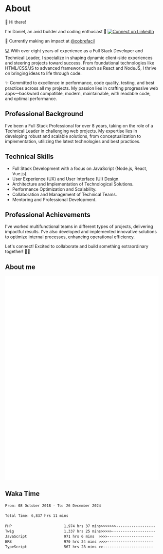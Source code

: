 # About

👋 Hi there!

I'm Daniel, an avid builder and coding enthusiast 🚀
[![Connect on LinkedIn](https://img.shields.io/badge/--linkedin?label=LinkedIn&logo=LinkedIn&style=social)](https://www.linkedin.com/in/daniel-cerverizzo/)

🔭 Currently making an impact at [@cobrefacil](https://github.com/cobrefacil)

💻 With over eight years of experience as a Full Stack Developer and Technical Leader, I specialize in shaping dynamic client-side experiences and steering projects toward success. From foundational technologies like HTML/CSS/JS to advanced frameworks such as React and NodeJS, I thrive on bringing ideas to life through code.

✨ Committed to excellence in performance, code quality, testing, and best practices across all my projects. My passion lies in crafting progressive web apps—backward compatible, modern, maintainable, with readable code, and optimal performance.

## Professional Background

I've been a Full Stack Professional for over 8 years, taking on the role of a Technical Leader in challenging web projects. My expertise lies in developing robust and scalable solutions, from conceptualization to implementation, utilizing the latest technologies and best practices.

## Technical Skills

- Full Stack Development with a focus on JavaScript (Node.js, React, Vue.js).
- User Experience (UX) and User Interface (UI) Design.
- Architecture and Implementation of Technological Solutions.
- Performance Optimization and Scalability.
- Collaboration and Management of Technical Teams.
- Mentoring and Professional Development.

## Professional Achievements

I've worked multifunctional teams in different types of projects, delivering impactful results. I've also developed and implemented innovative solutions to optimize internal processes, enhancing operational efficiency.

Let's connect! Excited to collaborate and build something extraordinary together! 🤝✨

## About me

![Metrics](/general.svg)

## Waka Time

<!--START_SECTION:waka-->

```txt
From: 08 October 2018 - To: 26 December 2024

Total Time: 6,837 hrs 11 mins

PHP                        1,974 hrs 37 mins>>>>>>>------------------   28.88 %
Twig                       1,337 hrs 25 mins>>>>>--------------------   19.56 %
JavaScript                 971 hrs 6 mins  >>>>---------------------   14.20 %
ERB                        970 hrs 24 mins >>>>---------------------   14.19 %
TypeScript                 567 hrs 28 mins >>-----------------------   08.30 %
```

<!--END_SECTION:waka-->

